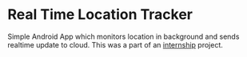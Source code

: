# **Real Time Location Tracker**
Simple Android App which monitors location in background and sends realtime update to cloud. This was a part of an [internship](http://www.anusolar.com/) project.

